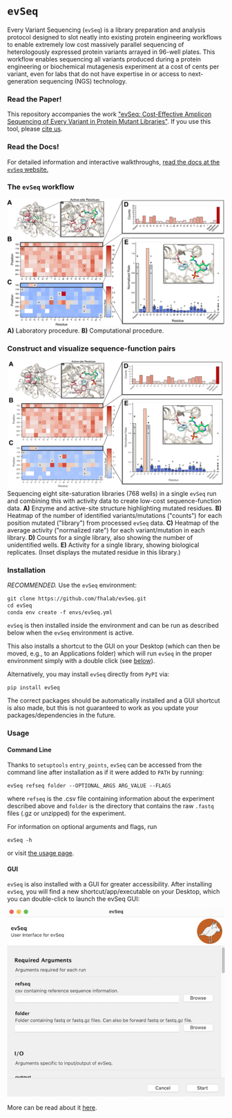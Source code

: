 `evSeq`
=======
Every Variant Sequencing (`evSeq`) is a library preparation and analysis protocol designed to slot neatly into existing protein engineering workflows to enable extremely low cost massively parallel sequencing of heterologously expressed protein variants arrayed in 96-well plates. This workflow enables sequencing all variants produced during a protein engineering or biochemical mutagenesis experiment at a cost of cents per variant, even for labs that do not have expertise in or access to next-generation sequencing (NGS) technology.

### Read the Paper!
This repository accompanies the work ["evSeq: Cost-Effective Amplicon Sequencing of Every Variant in Protein Mutant Libraries"](LINK_TO_PAPER). If you use this tool, please [cite us](LINK_TO_PAGE_WITH_CITATION_FORMATS).

### Read the Docs!
For detailed information and interactive walkthroughs, [read the docs at the `evSeq` website.](fhalab.github.io/evSeq/)

### The `evSeq` workflow
![Workflow](docs/assets/figure2.png)
**A)** Laboratory procedure. **B)** Computational procedure.

### Construct and visualize sequence-function pairs
![SeqFunc](docs/assets/figure3.png)
Sequencing eight site-saturation libraries (768 wells) in a single `evSeq` run and combining this with activity data to create low-cost sequence-function data. **A)** Enzyme and active-site structure highlighting mutated residues. **B)** Heatmap of the number of identified variants/mutations ("counts") for each position mutated ("library") from processed `evSeq` data. **C)** Heatmap of the average activity ("normalized rate") for each variant/mutation in each library. **D)** Counts for a single library, also showing the number of unidentified wells. **E)** Activity for a single library, showing biological replicates. (Inset displays the mutated residue in this library.)

### Installation
*RECOMMENDED.* Use the `evSeq` environment:
```
git clone https://github.com/fhalab/evSeq.git
cd evSeq
conda env create -f envs/evSeq.yml
```
`evSeq` is then installed inside the environment and can be run as described below when the `evSeq` environment is active.

This also installs a shortcut to the GUI on your Desktop (which can then be moved, e.g., to an Applications folder) which will run `evSeq` in the proper environment simply with a double click (see [below](#gui)).

Alternatively, you may install `evSeq` directly from `PyPI` via:
```
pip install evSeq
```
The correct packages should be automatically installed and a GUI shortcut is also made, but this is not guaranteed to work as you update your packages/dependencies in the future.

### Usage
#### Command Line
Thanks to `setuptools` `entry_points`, `evSeq` can be accessed from the command line after installation as if it were added to `PATH` by running:
```
evSeq refseq folder --OPTIONAL_ARGS ARG_VALUE --FLAGS
```
where `refseq` is the .csv file containing information about the experiment described above and `folder` is the directory that contains the raw `.fastq` files (.gz or unzipped) for the experiment.

For information on optional arguments and flags, run
```
evSeq -h
```
or visit [the usage page](fhalab.github.io/evSeq/comp/usage.html#optional-arguments).

#### GUI
`evSeq` is also installed with a GUI for greater accessibility. After installing `evSeq`, you will find a new shortcut/app/executable on your Desktop, which you can double-click to launch the evSeq GUI:

![gui](docs/assets/gui.png)

More can be read about it [here](fhalab.github.io/evSeq/comp/usage.html#GUI).
